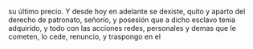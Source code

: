 su último precio. Y desde hoy en adelante se dexiste, quito y aparto del derecho de patronato, señorío, y posesión que a dicho esclavo tenia adquirido, y todo con las acciones redes, personales y demas que le cometen, lo cede, renuncio, y traspongo en el